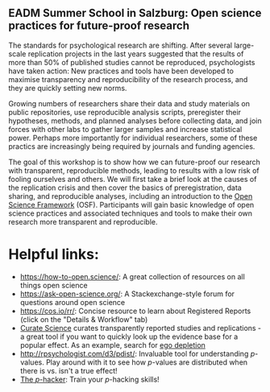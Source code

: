 ## EADM Summer School in Salzburg: Open science practices for future-proof research

The standards for psychological research are shifting. After several large-scale replication projects in the last years suggested that the results of more than 50% of published studies cannot be reproduced, psychologists have taken action: New practices and tools have been developed to maximise transparency and reproducibility of the research process, and they are quickly setting new norms.

Growing numbers of researchers share their data and study materials on public repositories, use reproducible analysis scripts, preregister their hypotheses, methods, and planned analyses before collecting data, and join forces with other labs to gather larger samples and increase statistical power. Perhaps more importantly for individual researchers, some of these practics are increasingly being required by journals and funding agencies. 

The goal of this workshop is to show how we can future-proof our research with transparent, reproducible methods, leading to results with a low risk of fooling ourselves and others.
We will first take a brief look at the causes of the replication crisis and then cover the basics of preregistration, data sharing, and reproducible analyses, including an introduction to the [Open Science Framework](http://osf.io) (OSF). Participants will gain basic knowledge of open science practices and associated techniques and tools to make their own research more transparent and reproducible.


# Helpful links: 
- https://how-to-open.science/: A great collection of resources on all things open science
- https://ask-open-science.org/: A Stackexchange-style forum for questions around open science
- https://cos.io/rr/: Concise resource to learn about Registered Reports (click on the "Details & Workflow" tab)
- [Curate Science](http://curatescience.org/) curates transparently reported studies and replications - a great tool if you want to quickly look up the evidence base for a popular effect. As an example, search for [ego depletion](http://curatescience.org/collections/ego-depletion.html)
- http://rpsychologist.com/d3/pdist/: Invaluable tool for understanding *p*-values. Play around with it to see how *p*-values are distributed when there is vs. isn't a true effect!
- [The *p*-hacker](https://www.shinyapps.org/apps/p-hacker/): Train your *p*-hacking skills!
